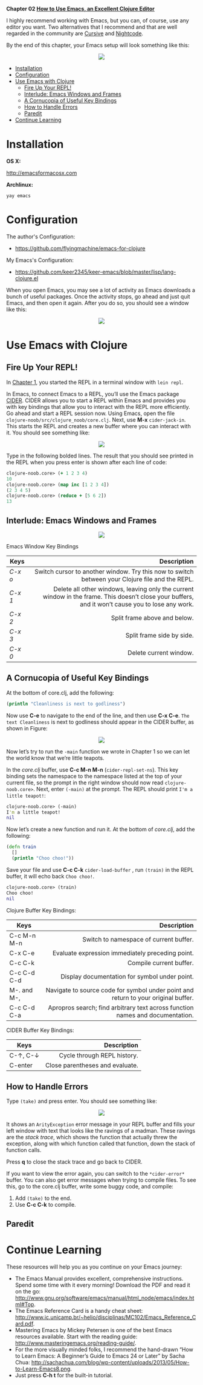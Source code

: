 **Chapter 02 [How to Use Emacs, an Excellent Clojure Editor](https://www.braveclojure.com/basic-emacs/)**

I highly recommend working with Emacs, but you can, of course, use any editor you want. Two alternatives that I recommend and that are well regarded in the community are [Cursive](https://cursive-ide.com/) and [Nightcode](https://sekao.net/nightcode/).

By the end of this chapter, your Emacs setup will look something like this:

<div align="center">
    <img src="https://www.braveclojure.com/assets/images/cftbat/basic-emacs/emacs-final.png">
</div>


<!-- vim-markdown-toc GFM -->

* [Installation](#installation)
* [Configuration](#configuration)
* [Use Emacs with Clojure](#use-emacs-with-clojure)
    * [Fire Up Your REPL!](#fire-up-your-repl)
    * [Interlude: Emacs Windows and Frames](#interlude-emacs-windows-and-frames)
    * [A Cornucopia of Useful Key Bindings](#a-cornucopia-of-useful-key-bindings)
    * [How to Handle Errors](#how-to-handle-errors)
    * [Paredit](#paredit)
* [Continue Learning](#continue-learning)

<!-- vim-markdown-toc -->

# Installation
**OS X:**

http://emacsformacosx.com

**Archlinux:**

```
yay emacs
```
# Configuration

The author's Configuration:
- https://github.com/flyingmachine/emacs-for-clojure

My Emacs's Configuration:
- https://github.com/keer2345/keer-emacs/blob/master/lisp/lang-clojure.el

When you open Emacs, you may see a lot of activity as Emacs downloads a bunch of useful packages. Once the activity stops, go ahead and just quit Emacs, and then open it again. After you do so, you should see a window like this:


<div align="center">
    <img src="https://www.braveclojure.com/assets/images/cftbat/basic-emacs/emacs-configged.png">
</div>

# Use Emacs with Clojure
## Fire Up Your REPL!
In [Chapter 1](https://github.com/keer2345/clojure-learning/blob/master/clojure-for-the-brave-and-true/ch01.md), you started the REPL in a terminal window with `lein repl`.

In Emacs, to connect Emacs to a REPL, you’ll use the Emacs package [CIDER](https://github.com/clojure-emacs/cider/). CIDER allows you to start a REPL within Emacs and provides you with key bindings that allow you to interact with the REPL more efficiently. Go ahead and start a REPL session now. Using Emacs, open the file `clojure-noob/src/clojure_noob/core.clj`. Next, use **M-x** `cider-jack-in`. This starts the REPL and creates a new buffer where you can interact with it. You should see something
like:


<div align="center">
    <img src="https://www.braveclojure.com/assets/images/cftbat/basic-emacs/cider-jack-in.png">
</div>

Type in the following bolded lines. The result that you should see printed in the REPL when you press enter is shown after each line of code:

```clojure
clojure-noob.core> (+ 1 2 3 4)
10
clojure-noob.core> (map inc [1 2 3 4])
(2 3 4 5)
clojure-noob.core> (reduce + [5 6 2])
13
```

## Interlude: Emacs Windows and Frames

<div align="center">
    <img src="https://www.braveclojure.com/assets/images/cftbat/basic-emacs/emacs-windows.png">
</div>

Emacs Window Key Bindings

Keys |Description
----|----:
*C-x o* |Switch cursor to another window. Try this now to switch between your Clojure file and the REPL.
*C-x 1* |Delete all other windows, leaving only the current window in the frame. This doesn’t close your buffers, and it won’t cause you to lose any work.
*C-x 2* |Split frame above and below.
*C-x 3* |Split frame side by side.
*C-x 0* |Delete current window. 

## A Cornucopia of Useful Key Bindings

At the bottom of core.clj, add the following:
```clojure
(println "Cleanliness is next to godliness")
```
Now use **C-e** to navigate to the end of the line, and then use **C-x C-e**. `The text Cleanliness` is next to godliness should appear in the CIDER buffer, as shown in Figure:


<div align="center">
    <img src="https://www.braveclojure.com/assets/images/cftbat/basic-emacs/cider-eval-last-expression.png">
</div>

Now let’s try to run the `-main` function we wrote in Chapter 1 so we can let the world know that we’re little teapots.

In the *core.clj* buffer, use **C-c M-n M-n** (`cider-repl-set-ns`). This key binding sets the namespace to the namespace listed at the top of your current file, so the prompt in the right window should now read `clojure-noob.core>`. Next, enter `(-main)` at the prompt. The REPL should print `I'm a little teapot!`:

```clojure
clojure-noob.core> (-main)
I'm a little teapot!
nil
```

Now let’s create a new function and run it. At the bottom of *core.clj*, add the following:
```clojure
(defn train
  []
  (println "Choo choo!"))
```

Save your file and use **C-c C-k** `cider-load-buffer` , run `(train)` in the REPL buffer, it will  echo back `Choo choo!`.
```clojure
clojure-noob.core> (train)
Choo choo!
nil
```

Clojure Buffer Key Bindings:

Keys |Description
----|----:
C-c M-n M-n |Switch to namespace of current buffer.
C-x C-e |Evaluate expression immediately preceding point.
C-c C-k |Compile current buffer.
C-c C-d C-d |Display documentation for symbol under point.
M-. and M-, |Navigate to source code for symbol under point and return to your original buffer.
C-c C-d C-a |Apropros search; find arbitrary text across function names and documentation.

CIDER Buffer Key Bindings:


Keys |Description
----|----:
C-↑, C-↓ |Cycle through REPL history.
C-enter |Close parentheses and evaluate. 


## How to Handle Errors
Type `(take)` and press enter. You should see something like:

<div align="center">
    <img src="https://www.braveclojure.com/assets/images/cftbat/basic-emacs/cider-error.png">
</div>

It shows an `ArityException` error message in your REPL buffer and fills your left window with text that looks like the ravings of a madman. These ravings are the *stack trace*, which shows the function that actually threw the exception, along with which function called that function, down the stack of function calls.

Press **q** to close the stack trace and go back to CIDER.

If you want to view the error again, you can switch to the `*cider-error*` buffer. You can also get error messages when trying to compile files. To see this, go to the core.clj buffer, write some buggy code, and compile:

1. Add `(take)` to the end.
1. Use **C-c C-k** to compile.

## Paredit

# Continue Learning
These resources will help you as you continue on your Emacs journey:
- The Emacs Manual provides excellent, comprehensive instructions. Spend some time with it every morning! Download the PDF and read it on the go: http://www.gnu.org/software/emacs/manual/html_node/emacs/index.html#Top.
- The Emacs Reference Card is a handy cheat sheet: http://www.ic.unicamp.br/~helio/disciplinas/MC102/Emacs_Reference_Card.pdf.
- Mastering Emacs by Mickey Petersen is one of the best Emacs resources available. Start with the reading guide: http://www.masteringemacs.org/reading-guide/.
- For the more visually minded folks, I recommend the hand-drawn “How to Learn Emacs: A Beginner’s Guide to Emacs 24 or Later” by Sacha Chua: http://sachachua.com/blog/wp-content/uploads/2013/05/How-to-Learn-Emacs8.png.
- Just press **C-h t** for the built-in tutorial.
